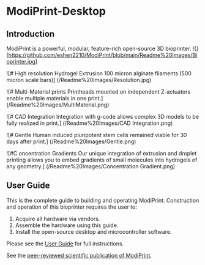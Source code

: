 # ModiPrint-Desktop

## Introduction

ModiPrint is a powerful, modular, feature-rich open-source 3D bioprinter. 
!{}[https://github.com/eshen2210/ModiPrint/blob/main/Readme%20Images/Bioprinter.jpg]

![# High resolution Hydrogel Extrusion
100 micron alginate filaments (500 micron scale bars)]
(/Readme%20Images/Resolution.jpg)

![# Multi-Material prints
Printheads mounted on independent Z-actuators enable multiple materials in one print.]
(/Readme%20Images/MultiMaterial.png)

![# CAD Integration
Integration with g-code allows complex 3D models to be fully realized in print.]
(/Readme%20Images/CAD Integration.png)

![# Gentle
Human induced pluripotent stem cells remained viable for 30 days after print.]
(/Readme%20Images/Gentle.png)

![#C oncentration Gradients
Our unique integration of extrusion and droplet printing allows you to embed gradients of small molecules into hydrogels of any geometry.]
(/Readme%20Images/Concentration Gradient.png)

## User Guide

This is the complete guide to building and operating ModiPrint. Construction and operation of this 
bioprinter requires the user to: 
1. Acquire all hardware via vendors. 
2. Assemble the hardware using this guide.
3. Install the open-source desktop and microcontroller software. 

Please see the [User Guide](https://github.com/eshen2210/ModiPrint/blob/main/User%20Guide.pdf) for full instructions.

See the [peer-reviewed scientific publication of ModiPrint](https://www.sciencedirect.com/science/article/pii/S2405886620300403).
